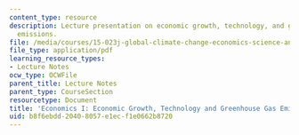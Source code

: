 ```yaml
---
content_type: resource
description: Lecture presentation on economic growth, technology, and greenhouse gas
  emissions.
file: /media/courses/15-023j-global-climate-change-economics-science-and-policy-spring-2008/b8f6ebdd20408057e1ecf1e0662b8720_lec8.pdf
file_type: application/pdf
learning_resource_types:
- Lecture Notes
ocw_type: OCWFile
parent_title: Lecture Notes
parent_type: CourseSection
resourcetype: Document
title: 'Economics I: Economic Growth, Technology and Greenhouse Gas Emissions'
uid: b8f6ebdd-2040-8057-e1ec-f1e0662b8720
---
```

